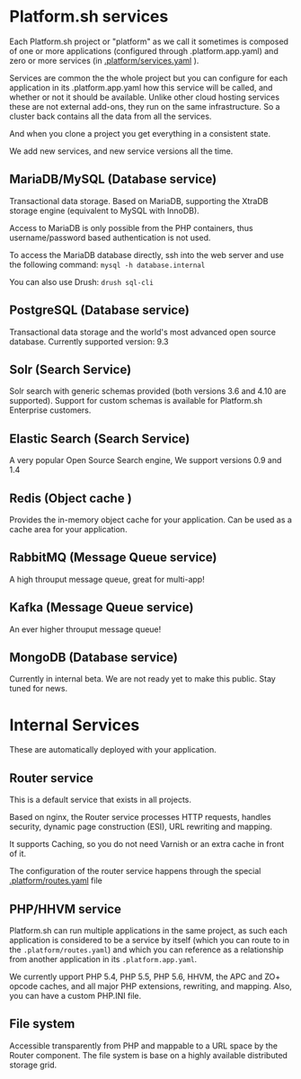 # Platform.sh services 

Each Platform.sh project or "platform" as we call it sometimes is composed of 
one or more applications (configured through .platform.app.yaml) and zero or 
more services (in [.platform/services.yaml](../../user_guide/reference/services-yaml.html) ).

Services are common the the whole project but you can configure for each
application in its .platform.app.yaml how this service will be called, and
whether or not it should be available. Unlike other cloud hosting services
these are not external add-ons, they run on the same infrastructure. So a
cluster back contains all the data from all the services. 

And when you clone a project you get everything in a consistent state.

We add new services, and new service versions all the time.

## MariaDB/MySQL (Database service)

Transactional data storage. Based on MariaDB, supporting the XtraDB storage
engine (equivalent to MySQL with InnoDB).

Access to MariaDB is only possible from the PHP containers, thus
username/password based authentication is not used.

To access the MariaDB database directly, ssh into the web server and use the
following command: `mysql -h database.internal`

You can also use Drush: `drush sql-cli`

## PostgreSQL (Database service)

Transactional data storage  and the world's most advanced open source database. 
Currently supported version: 9.3

## Solr (Search Service)

Solr search with generic schemas provided (both versions 3.6 and 4.10 are supported).
Support for custom schemas is available for Platform.sh Enterprise customers.

## Elastic Search (Search Service)

A very popular Open Source Search engine, We support versions 0.9 and 1.4

## Redis (Object cache )

Provides the in-memory object cache for your application. Can be used as a
cache area for your application.

## RabbitMQ (Message Queue service)
A high throuput message queue, great for multi-app!

## Kafka (Message Queue service)
An ever higher throuput message queue!

## MongoDB (Database service)
Currently in internal beta. We are not ready yet to make this public. Stay tuned for news.

# Internal Services

These are automatically deployed with your application.

## Router service

This is a default service that exists in all projects.

Based on nginx, the Router service processes HTTP requests, handles security,
dynamic page construction (ESI), URL rewriting and mapping. 

It supports Caching, so you do not need Varnish or an extra cache in front of it.

The configuration of the router service happens through the special [.platform/routes.yaml](../../user_guide/reference/routes-yaml.html) file

## PHP/HHVM service

Platform.sh can run multiple applications in the same project, as such each
application is considered to be a service by itself (which you can route to
in the `.platform/routes.yaml`) and which you can reference as a relationship
from another application in its `.platform.app.yaml`. 

We currently upport PHP 5.4, PHP 5.5, PHP 5.6, HHVM, the APC and ZO+ opcode caches, 
and all major PHP extensions, rewriting, and mapping. Also, you can have a 
custom PHP.INI file.

## File system

Accessible transparently from PHP and mappable to a URL space by the Router
component. The file system is base on a highly available distributed storage
grid.
